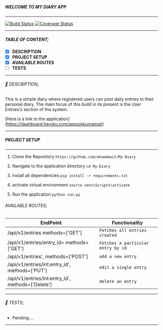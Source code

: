 
##### WELCOME TO MY DIARY APP

------------

[![Build Status](https://travis-ci.org/ekumamait/My-Diary.svg?branch=api_branch)](https://travis-ci.org/ekumamait/My-Diary)
[![Coverage Status](https://coveralls.io/repos/github/ekumamait/My-Diary/badge.svg)](https://coveralls.io/github/ekumamait/My-Diary)

------------
##### TABLE OF CONTENT;


- [x] **DESCRIPTION**
- [x] **PROJECT SETUP**
- [x] **AVAILABLE ROUTES**
- [ ] **TESTS**

------------

###### :page_facing_up: DESCRIPTION;
This is a simple diary where registered users can post daily entries to their personal diary.
The main focus of this build in its present is the User Entries's section of the system.

[Here is a link to the application]
(https://dashboard.heroku.com/apps/ekumamait)

------------

##### PROJECT SETUP

------------

1. Clone the Repository
`https://github.com/ekumamait/My-Diary`

2. Navigate to the application directory
`cd My-Diary`

3. install all dependencies
`pip install -r requirements.txt`

4. activate virtual environment
`source venv\Scripts\activate`

5. Run the application
`python run.py`

###### AVAILABLE ROUTES;

|  EndPoint   | Functionality |
| ------------ | ------------ |
| /api/v1/entries methods=['GET'] | `Fetches all entries created`  |
| /api/v1/entries/entry_id> methods=['GET'] |  `Fetches a particular entry by id` |
| /api/v1/entries', methods=['POST'] | `add a new entry`  |
| /api/v1/entries/int:entry_id', methods=['PUT'] | `edit a single entry` |
| /api/v1/entries/int:entry_id', methods=['Delete'] | `delete an entry` |   

------------

###### :microscope: TESTS;
- Pending....

------------

